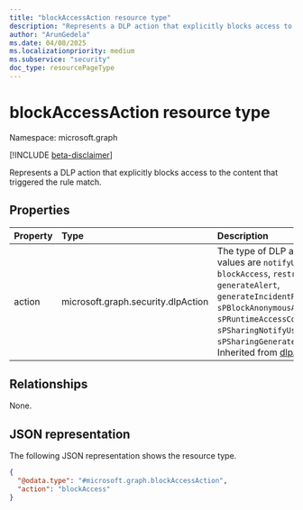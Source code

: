 ```yaml
---
title: "blockAccessAction resource type"
description: "Represents a DLP action that explicitly blocks access to the content that triggered the rule match."
author: "ArunGedela"
ms.date: 04/08/2025
ms.localizationpriority: medium
ms.subservice: "security"
doc_type: resourcePageType
---
```


# blockAccessAction resource type

Namespace: microsoft.graph

[!INCLUDE [beta-disclaimer](../../includes/beta-disclaimer.md)]

Represents a DLP action that explicitly blocks access to the content that triggered the rule match.

## Properties

|Property|Type|Description|
|:---|:---|:---|
|action|microsoft.graph.security.dlpAction|The type of DLP action. Possible values are `notifyUser`, `blockAccess`, `restrictAccess`, `generateAlert`, `generateIncidentReportAction`, `sPBlockAnonymousAccess`, `sPRuntimeAccessControl`, `sPSharingNotifyUser`, and `sPSharingGenerateIncidentReport`.  Inherited from [dlpActionInfo](../resources/dlpactioninfo.md).|

## Relationships

None.

## JSON representation

The following JSON representation shows the resource type.
<!-- {
  "blockType": "resource",
  "@odata.type": "microsoft.graph.blockAccessAction",
  "baseType": "microsoft.graph.dlpActionInfo",
  "openType": false
}-->
``` json
{
  "@odata.type": "#microsoft.graph.blockAccessAction",
  "action": "blockAccess"
}
```

